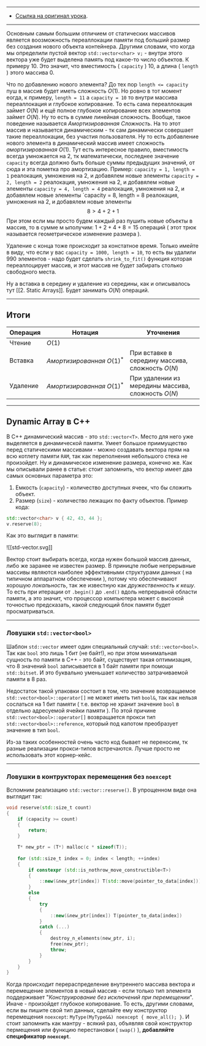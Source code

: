 
---
- [Ссылка на оригинал урока](https://neetcode.io/courses/dsa-for-beginners/3).
---

Основным самым большим отличием от статических массивов является воозможность переаллокации памяти под больший размер без создания нового объекта контейнера. Другими словами, что когда мы определили пустой вектор `std::vector<char> v;` - внутри этого вектора уже будет выделена память под какое-то число объектов. К примеру 10. Это значит, что вместимость ( `capacity` ) 10, а длина ( `length` ) этого массива 0. 

Что по добавлению нового элемента? До тех пор `length <= capacity` пуш в массив будет иметь сложность $O(1)$. Но ровно в тот момент еогда, к примеру, `length = 11` а `capacity = 10` то внутри массива переаллокация и глубокое копирование. То есть сама переаллокация займет $O(N)$ и ещё полное глубокое копирование всех элементов займет $O(N)$. Ну то есть в сумме линейная сложность. Вообще, такое поведение называется _Амортизированная Сложность_. На то этот массив и называется динамическим - тк сам динамически совершает такие переаллокации, без участия пользователя.
Ну то есть добавление нового элемента в динамический массив имеет сложность _амортизированная_ $O(1)$. Тут есть интересное правило, вместимость всегда умножается на 2, тк математически, последнее значение `capacity` всегда должно быть больше суммы предыдущих значений, от сюда и эта пометка про амортизацию.
Пример: 
`capacity = 1, length = 1` реалокация, умножения на 2, и добавялем новые элементы
`capacity = 2, length = 2` реалокация, умножения на 2, и добавялем новые элементы
`capacity = 4, length = 4` реалокация, умножения на 2, и добавялем новые элементы
`capacity = 8, length = 8 реалокация, умножения на 2, и добавялем новые элементы
$$8 > 4 + 2 + 1$$
При этом если мы просто будем каждый раз пушить новые объекты в массив, то в сумме м ыполучим: $1 + 2 + 4 + 8 = 15$ операций ( этот трюк называется геометрическое изменение размера ).

Удаление с конца тоже происходит за констатное время. Только имейте в виду, что если у вас `capacity = 1000, length = 10`, то есть вы удалили 990 элементов - надо будет сделать `shrink_to_fit()` функция которая переаллоцирует массив, и этот массив не будет забирать столько свободного места.

Ну а вставка в середину и удаление из середины, как и описывалось тут [[2. Static Arrays]]. Будет занимать $O(N)$ операций.

---
## Итоги

| Операция | Нотация                       | Уточнения                                          |
| -------- | ----------------------------- | -------------------------------------------------- |
| Чтение   | $O(1)$                        |                                                    |
| Вставка  | $Амортизированная \ O(1)^{*}$ | При вставке в середину массива, сложность $O(N)$   |
| Удаление | $Амортизированная\ O(1)^{*}$  | При удалении из мередины массива, сложность $O(N)$ |

--- 

## Dynamic Array в C++

В C++ динамический массив - это `std::vector<T>`. Место для него уже выделяется в динамической памяти. Умеет большое приимущество перед статическими массивами - можно создавать вектора прям на всю котлету памяти `RAM`, так как переполнения небольшого стека не произойдет. Ну и динамическое изменение размера, конечно же.
Как мы описывали ранее в статье: стоит запомнить, что вектор имеет два самых основных параметра это:
1. Емкость (`capacity`) - количество доступных ячеек, что бы сложить объект.
2. Размер (`size`) - количество лежащих по факту объектов.
Пример кода:

```cpp
std::vector<char> v { 42, 43, 44 };
v.reserve(8);
```

Как это выглядит в памяти:

![[std-vector.svg]]

Вектор стоит выбирать всегда, когда нужен большой массив данных, либо же заранее не известен размер. В приницпе любые непрерывные массивы являются наиболее эффективными структурами данных ( на типичном аппаратном обеспечении ), потому что обеспечивают хорошую _локальность_, так же известную как _дружественность к кешу_. 
То есть при итерации от `.begin()` до `.end()` вдоль непрерывной области памяти, а это значит, что процессор компьютера может с высокой точностью предсказать, какой следующий блок памяти будет просматриваться.

---
### Ловушки `std::vector<bool>`

Шаблон `std::vector` имеет один специальный случай: `std::vector<bool>`. Так как `bool` это лишь 1 бит (не байт!), но при этом минимальная сущность по памяти в C++ - это байт, существует такая оптимизация, что 8 значений `bool` записывается в 1 байт памяти при помощи `std::bitset`. И это буквально уменьшает количество затрачиваемой памяти в 8 раз.

Недостаток такой упаковки состоит в том, что значение возвращаемое `std::vector<bool>::operator[]` не может иметь тип `bool&`, так как нельзя сослаться на 1 бит памяти ( т.е. вектор не хранит значение `bool` в отдельно адресуемой ячейки памяти ). По этой причине `std::vector<bool>::operator[]` возвращается прокси тип `std::vector<bool>::reference`, который под капотом преобразует значение в тип `bool`.

Из-за таких особенностей очень часто код бывает не переносим, тк разные реализации прокси-типов встречаются. Лучше просто не использовать этот корнер-кейс.

---
### Ловушки в контрукторах перемещения без `noexcept`

Вспомним реализацию `std::vector::reserve()`. В упрощенном виде она выглядит так:

```cpp
void reserve(std::size_t count)
{
	if (capacity >= count)
	{
		return;
	}

	T* new_ptr = (T*) malloc(c * sizeof(T));
	
	for (std::size_t index = 0; index < length; ++index)
	{
		if constexpr (std::is_nothrow_move_constructible<T>)
		{
	        ::new(&new_ptr[index]) T(std::move(pointer_to_data[index]))
		}
		else
		{
			try
            {
	            ::new(&new_ptr[index]) T(pointer_to_data[index])
            }
            catch (...)
            {
	            destroy_n_elements(new_ptr, i);
	            free(new_ptr);
	            throw;
            }
		}
	}
}
```

Когда происходит перераспределение внутреннего массива вектора и перемещение элементов в новый массив - если только тип элемента поддерживает "_Конструирование без исключений при перемещении_". Иначе - произойдет глубокое копирование.
То есть, другими словами, если вы пишите свой тип данных, сделайте ему конструктор перемещения `noexcept`: `MyType(MyType&&) noexcept { move_all(); }`.
И стоит запомнить как мантру - всякий раз, объявляя свой конструктор пермещения или функцию перестановки ( `swap()` ), __добавляйте спецификатор `noexcept`__.